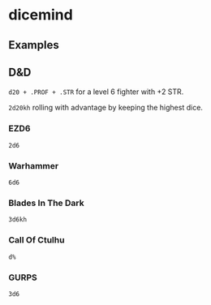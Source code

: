# dicemind

## Examples

## D&D

`d20 + .PROF + .STR` for a level 6 fighter with +2 STR.

`2d20kh` rolling with advantage by keeping the highest dice.

### EZD6

`2d6`

### Warhammer

`6d6`

### Blades In The Dark

`3d6kh`

### Call Of Ctulhu

`d%`

### GURPS

`3d6`
 